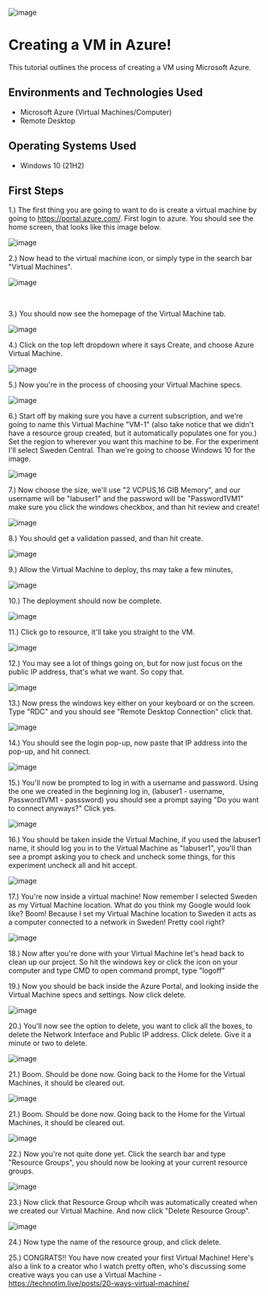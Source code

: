 ![image](![image](https://github.com/LuisTorres262/Creating-a-Virtual-Machine/assets/146790794/19ff4461-4cc7-4e4b-baaf-51bf69a13af1)
)



<h1>Creating a VM in Azure!</h1>
This tutorial outlines the process of creating a VM using Microsoft Azure.<br />



<h2>Environments and Technologies Used</h2>

- Microsoft Azure (Virtual Machines/Computer)
- Remote Desktop
<h2>Operating Systems Used </h2>

- Windows 10</b> (21H2)

<h2>First Steps</h2>


1.) The first thing you are going to want to do is create a virtual machine by going to https://portal.azure.com/. First login to azure. You should see the home screen, that looks like this image below.

![image](https://github.com/DariusJ122/creating-vm/assets/150752364/5800872a-0bf5-44df-a136-8f30fa175ddb)


2.) Now head to the virtual machine icon, or simply type in the search bar "Virtual Machines".

![image](https://github.com/DariusJ122/creating-vm/assets/150752364/9aba926a-4b3e-4ed7-b554-00a5667fe928)

</p>
<br />

3.) You should now see the homepage of the Virtual Machine tab.


![image](https://github.com/DariusJ122/creating-vm/assets/150752364/724bd162-cb12-4185-b573-35f1df069680)


4.) Click on the top left dropdown where it says Create, and choose Azure Virtual Machine.

![image](https://github.com/DariusJ122/creating-vm/assets/150752364/f44ee44e-c442-4121-b425-092189b15a01)



5.) Now you're in the process of choosing your Virtual Machine specs.

![image](https://github.com/DariusJ122/creating-vm/assets/150752364/33d99957-1902-462f-9968-13be05a61342)



6.) Start off by making sure you have a current subscription, and we're going to name this Virtual Machine "VM-1" (also take notice that we didn't have a resource group created, but it automatically populates one for you.) Set the region to wherever you want this machine to be. For the experiment I'll select Sweden Central. Than we're going to choose Windows 10 for the image.


![image](https://github.com/DariusJ122/creating-vm/assets/150752364/81a158ab-e996-408a-b098-76f61dbb337d)

  
7.) Now choose the size, we'll use "2 VCPUS,16 GIB Memory", and our username will be "labuser1" and the password will be "Password1VM1" make sure you click the windows checkbox, and than hit review and create!
  

![image](https://github.com/DariusJ122/creating-vm/assets/150752364/ac731d30-bbff-4441-8286-047c6a5ccc8f)


8.) You should get a validation passed, and than hit create.


![image](https://github.com/DariusJ122/creating-vm/assets/150752364/a170b46b-8ef9-42b1-bc35-e3de963757f3)


9.) Allow the Virtual Machine to deploy, ths may take a few minutes,
  
 
![image](https://github.com/DariusJ122/creating-vm/assets/150752364/9445276f-196e-4356-92b2-631f23deb15a)

 
10.) The deployment should now be complete.


![image](https://github.com/DariusJ122/creating-vm/assets/150752364/db14674a-db3f-48b6-a947-0448a7fadb81)


  
11.) Click go to resource, it'll take you straight to the VM.



![image](https://github.com/DariusJ122/creating-vm/assets/150752364/fcb29827-2cda-46fa-8e00-84c388d6bafb)



12.) You may see a lot of things going on, but for now just focus on the public IP address, that's what we want. So copy that.
  


![image](https://github.com/DariusJ122/creating-vm/assets/150752364/89996581-9e09-4788-8fbd-0514f6d405d5)



13.) Now press the windows key either on your keyboard or on the screen. Type "RDC" and you should see "Remote Desktop Connection" click that.



![image](https://github.com/DariusJ122/creating-vm/assets/150752364/45380f85-a41c-4cae-a036-02e888a0fb87)



14.) You should see the login pop-up, now paste that IP address into the pop-up, and hit connect.
  


![image](https://github.com/DariusJ122/creating-vm/assets/150752364/45239334-14ca-4281-8851-feb674500d12)




15.) You'll now be prompted to log in with a username and password. Using the one we created in the beginning log in, (labuser1 - username, Password1VM1 - passsword) you should see a prompt saying "Do you want to connect anyways?" Click yes.
  

![image](https://github.com/DariusJ122/creating-vm/assets/150752364/01524929-4735-459f-b73d-ce15c9448abb)




16.) You should be taken inside the Virtual Machine, if you used the labuser1 name, it should log you in to the Virtual Machine as "labuser1", you'll than see a prompt asking you to check and uncheck some things, for this experiment uncheck all and hit accept.

  

![image](https://github.com/DariusJ122/creating-vm/assets/150752364/3a42d681-fe82-4d15-b3a9-99eeba318d94)



17.) You're now inside a virtual machine! Now remember I selected Sweden as my Virtual Machine location. What do you think my Google would look like? Boom! Because I set my Virtual Machine location to Sweden it acts as a computer connected to a network in Sweden! Pretty cool right?



![image](https://github.com/DariusJ122/creating-vm/assets/150752364/03e0dbfb-4f64-4386-aa1c-7331af3037d2)




18.) Now after you're done with your Virtual Machine let's head back to clean up our project. So hit the windows key or click the icon on your computer and type CMD to open command prompt, type "logoff"



19.) Now you should be back inside the Azure Portal, and looking inside the Virtual Machine specs and settings. Now click delete.



![image](https://github.com/DariusJ122/creating-vm/assets/150752364/24d5818d-7919-4358-a61c-a366e896a3da)






20.) You'll now see the option to delete, you want to click all the boxes, to delete the Network Interface and Public IP address. Click delete. Give it a minute or two to delete.



![image](https://github.com/DariusJ122/creating-vm/assets/150752364/0a7c2e47-4f63-40c9-930d-7a1923b73cab)





21.) Boom. Should be done now. Going back to the Home for the Virtual Machines, it should be cleared out.



![image](https://github.com/DariusJ122/creating-vm/assets/150752364/5f883ad2-36b6-4515-8af6-536b057670e8)






21.) Boom. Should be done now. Going back to the Home for the Virtual Machines, it should be cleared out.



![image](https://github.com/DariusJ122/creating-vm/assets/150752364/a9f69598-7895-44de-ba69-76bfa7e6cbb0)




22.) Now you're not quite done yet. Click the search bar and type "Resource Groups", you should now be looking at your current resource groups.



![image](https://github.com/DariusJ122/creating-vm/assets/150752364/9be1c1ea-bba5-42bc-8c63-864813aac09b)




23.) Now click that Resource Group whcih was automatically created when we created our Virtual Machine. And now click "Delete Resource Group".


![image](https://github.com/DariusJ122/creating-vm/assets/150752364/cf42e946-243e-41dc-ab65-f4b183623390)

24.) Now type the name of the resource group, and click delete.


25.) CONGRATS!! You have now created your first Virtual Machine! Here's also a link to a creator who I watch pretty often, who's discussing some creative ways you can use a Virtual Machine - https://technotim.live/posts/20-ways-virtual-machine/
